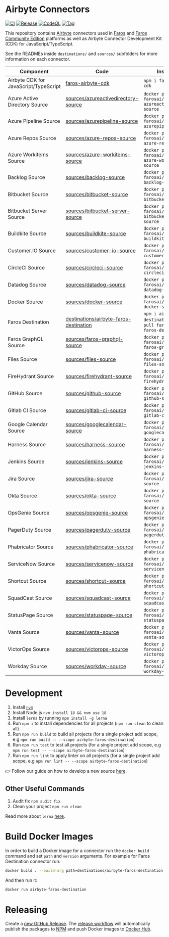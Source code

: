 # Airbyte Connectors

[![CI](https://github.com/faros-ai/airbyte-connectors/actions/workflows/ci.yml/badge.svg)](https://github.com/faros-ai/airbyte-connectors/actions/workflows/ci.yml) [![Release](https://github.com/faros-ai/airbyte-connectors/actions/workflows/release.yml/badge.svg)](https://github.com/faros-ai/airbyte-connectors/actions/workflows/release.yml) [![CodeQL](https://github.com/faros-ai/airbyte-connectors/actions/workflows/codeql-analysis.yml/badge.svg)](https://github.com/faros-ai/airbyte-connectors/actions/workflows/codeql-analysis.yml) [![Tag](https://img.shields.io/github/v/release/faros-ai/airbyte-connectors?label=Latest%20Release)](https://github.com/faros-ai/airbyte-connectors/releases/latest)

This repository contains [Airbyte](https://airbyte.io/) connectors used in [Faros](https://www.faros.ai) and [Faros Community Edition](https://github.com/faros-ai/faros-community-edition) platforms as well as Airbyte Connector Development Kit (CDK) for JavaScript/TypeScript.

See the READMEs inside `destinations/` and `sources/` subfolders for more information on each connector.

| Component                             | Code                                                                          | Installation                                                                             | Version                                                                                                                                                                                                                                                                                                        |
| ------------------------------------- | ----------------------------------------------------------------------------- | ---------------------------------------------------------------------------------------- | -------------------------------------------------------------------------------------------------------------------------------------------------------------------------------------------------------------------------------------------------------------------------------------------------------------- |
| Airbyte CDK for JavaScript/TypeScript | [faros-airbyte-cdk](faros-airbyte-cdk)                                           | `npm i faros-airbyte-cdk`                                                              | [![npm package](https://img.shields.io/npm/v/faros-airbyte-cdk?color=blue&label=npm)](https://www.npmjs.com/package/faros-airbyte-cdk)                                                                                                                                                                              |
| Azure Active Directory Source         | [sources/azureactivedirectory-source](sources/azureactivedirectory-source)       | `docker pull farosai/airbyte-azureactivedirectory-source`                              | [![](https://img.shields.io/docker/v/farosai/airbyte-azureactivedirectory-source?color=blue&label=docker)](https://hub.docker.com/r/farosai/airbyte-azureactivedirectory-source/tags)                                                                                                                               |
| Azure Pipeline Source                 | [sources/azurepipeline-source](sources/azurepipeline-source)                     | `docker pull farosai/airbyte-azurepipeline-source`                                     | [![](https://img.shields.io/docker/v/farosai/airbyte-azurepipeline-source?color=blue&label=docker)](https://hub.docker.com/r/farosai/airbyte-azurepipeline-source/tags)                                                                                                                                             |
| Azure Repos Source                    | [sources/azure-repos-source](sources/azure-repos-source)                         | `docker pull farosai/airbyte-azure-repos-source`                                       | [![](https://img.shields.io/docker/v/farosai/airbyte-azure-repos-source?color=blue&label=docker)](https://hub.docker.com/r/farosai/airbyte-azure-repos-source/tags)                                                                                                                                                 |
| Azure Workitems Source                | [sources/azure-workitems-source](sources/azure-workitems-source)                 | `docker pull farosai/airbyte-azure-workitems-source`                                   | [![](https://img.shields.io/docker/v/farosai/airbyte-azure-workitems-source?color=blue&label=docker)](https://hub.docker.com/r/farosai/airbyte-azure-workitems-source/tags)                                                                                                                                         |
| Backlog Source                        | [sources/backlog-source](sources/backlog-source)                                 | `docker pull farosai/airbyte-backlog-source`                                           | [![](https://img.shields.io/docker/v/farosai/airbyte-backlog-source?color=blue&label=docker)](https://hub.docker.com/r/farosai/airbyte-backlog-source/tags)                                                                                                                                                         |
| Bitbucket Source                      | [sources/bitbucket-source](sources/bitbucket-source)                             | `docker pull farosai/airbyte-bitbucket-source`                                         | [![](https://img.shields.io/docker/v/farosai/airbyte-bitbucket-source?color=blue&label=docker)](https://hub.docker.com/r/farosai/airbyte-bitbucket-source/tags)                                                                                                                                                     |
| Bitbucket Server Source               | [sources/bitbucket-server-source](sources/bitbucket-server-source)               | `docker pull farosai/airbyte-bitbucket-server-source`                                  | [![](https://img.shields.io/docker/v/farosai/airbyte-bitbucket-server-source?color=blue&label=docker)](https://hub.docker.com/r/farosai/airbyte-bitbucket-server-source/tags)                                                                                                                                       |
| Buildkite Source                      | [sources/buildkite-source](sources/buildkite-source)                             | `docker pull farosai/airbyte-buildkite-source`                                         | [![](https://img.shields.io/docker/v/farosai/airbyte-buildkite-source?color=blue&label=docker)](https://hub.docker.com/r/farosai/airbyte-buildkite-source/tags)                                                                                                                                                     |
| Customer.IO Source                    | [sources/customer-io-source](sources/customer-io-source)                         | `docker pull farosai/airbyte-customer-io-source`                                       | [![](https://img.shields.io/docker/v/farosai/airbyte-customer-io-source?color=blue&label=docker)](https://hub.docker.com/r/farosai/airbyte-customer-io-source/tags)                                                                                                                                                 |
| CircleCI Source                       | [sources/circleci-source](sources/circleci-source)                               | `docker pull farosai/airbyte-circleci-source`                                          | [![](https://img.shields.io/docker/v/farosai/airbyte-circleci-source?color=blue&label=docker)](https://hub.docker.com/r/farosai/airbyte-circleci-source/tags)                                                                                                                                                       |
| Datadog Source                        | [sources/datadog-source](sources/datadog-source)                                 | `docker pull farosai/airbyte-datadog-source`                                           | [![](https://img.shields.io/docker/v/farosai/airbyte-datadog-source?color=blue&label=docker)](https://hub.docker.com/r/farosai/airbyte-datadog-source/tags)                                                                                                                                                         |
| Docker Source                         | [sources/docker-source](sources/docker-source)                                   | `docker pull farosai/airbyte-docker-source`                                            | [![](https://img.shields.io/docker/v/farosai/airbyte-docker-source?color=blue&label=docker)](https://hub.docker.com/r/farosai/airbyte-docker-source/tags)                                                                                                                                                           |
| Faros Destination                     | [destinations/airbyte-faros-destination](destinations/airbyte-faros-destination) | `npm i airbyte-faros-destination` or `docker pull farosai/airbyte-faros-destination` | [![npm package](https://img.shields.io/npm/v/airbyte-faros-destination?color=blue&label=npm)](https://www.npmjs.com/package/airbyte-faros-destination) [![](https://img.shields.io/docker/v/farosai/airbyte-faros-destination?color=blue&label=docker)](https://hub.docker.com/r/farosai/airbyte-faros-destination/tags) |
| Faros GraphQL Source                  | [sources/faros-graphql-source](sources/faros-graphql-source)                     | `docker pull farosai/airbyte-faros-graphql-source`                                     | [![](https://img.shields.io/docker/v/farosai/airbyte-faros-graphql-source?color=blue&label=docker)](https://hub.docker.com/r/farosai/airbyte-faros-graphql-source/tags)                                                                                                                                             |
| Files Source                          | [sources/files-source](sources/files-source)                                     | `docker pull farosai/airbyte-files-source`                                             | [![](https://img.shields.io/docker/v/farosai/airbyte-files-source?color=blue&label=docker)](https://hub.docker.com/r/farosai/airbyte-files-source/tags)                                                                                                                                                             |
| FireHydrant Source                    | [sources/firehydrant-source](sources/firehydrant-source)                         | `docker pull farosai/airbyte-firehydrant-source`                                       | [![](https://img.shields.io/docker/v/farosai/airbyte-firehydrant-source?color=blue&label=docker)](https://hub.docker.com/r/farosai/airbyte-firehydrant-source/tags)                                                                                                                                                 |
| GitHub Source                         | [sources/github-source](sources/github-source)                                   | `docker pull farosai/airbyte-github-source`                                            | [![](https://img.shields.io/docker/v/farosai/airbyte-github-source?color=blue&label=docker)](https://hub.docker.com/r/farosai/airbyte-github-source/tags)                                                                                                                                                           |
| Gitlab CI Source                      | [sources/gitlab-ci-source](sources/gitlab-ci-source)                             | `docker pull farosai/airbyte-gitlab-ci-source`                                         | [![](https://img.shields.io/docker/v/farosai/airbyte-gitlab-ci-source?color=blue&label=docker)](https://hub.docker.com/r/farosai/airbyte-gitlab-ci-source/tags)                                                                                                                                                     |
| Google Calendar Source                | [sources/googlecalendar-source](sources/googlecalendar-source)                   | `docker pull farosai/airbyte-googlecalendar-source`                                    | [![](https://img.shields.io/docker/v/farosai/airbyte-googlecalendar-source?color=blue&label=docker)](https://hub.docker.com/r/farosai/airbyte-googlecalendar-source/tags)                                                                                                                                           |
| Harness Source                        | [sources/harness-source](sources/harness-source)                                 | `docker pull farosai/airbyte-harness-source`                                           | [![](https://img.shields.io/docker/v/farosai/airbyte-harness-source?color=blue&label=docker)](https://hub.docker.com/r/farosai/airbyte-harness-source/tags)                                                                                                                                                         |
| Jenkins Source                        | [sources/jenkins-source](sources/jenkins-source)                                 | `docker pull farosai/airbyte-jenkins-source`                                           | [![](https://img.shields.io/docker/v/farosai/airbyte-jenkins-source?color=blue&label=docker)](https://hub.docker.com/r/farosai/airbyte-jenkins-source/tags)                                                                                                                                                         |
| Jira Source                           | [sources/jira-source](sources/jira-source)                                       | `docker pull farosai/airbyte-jira-source`                                              | [![](https://img.shields.io/docker/v/farosai/airbyte-jira-source?color=blue&label=docker)](https://hub.docker.com/r/farosai/airbyte-jira-source/tags)                                                                                                                                                         |
| Okta Source                           | [sources/okta-source](sources/okta-source)                                       | `docker pull farosai/airbyte-okta-source`                                              | [![](https://img.shields.io/docker/v/farosai/airbyte-okta-source?color=blue&label=docker)](https://hub.docker.com/r/farosai/airbyte-okta-source/tags)                                                                                                                                                         |
| OpsGenie Source                       | [sources/opsgenie-source](sources/opsgenie-source)                               | `docker pull farosai/airbyte-opsgenie-source`                                          | [![](https://img.shields.io/docker/v/farosai/airbyte-opsgenie-source?color=blue&label=docker)](https://hub.docker.com/r/farosai/airbyte-opsgenie-source/tags)                                                                                                                                                       |
| PagerDuty Source                      | [sources/pagerduty-source](sources/pagerduty-source)                             | `docker pull farosai/airbyte-pagerduty-source`                                         | [![](https://img.shields.io/docker/v/farosai/airbyte-pagerduty-source?color=blue&label=docker)](https://hub.docker.com/r/farosai/airbyte-pagerduty-source/tags)                                                                                                                                                     |
| Phabricator Source                    | [sources/phabricator-source](sources/phabricator-source)                         | `docker pull farosai/airbyte-phabricator-source`                                       | [![](https://img.shields.io/docker/v/farosai/airbyte-phabricator-source?color=blue&label=docker)](https://hub.docker.com/r/farosai/airbyte-phabricator-source/tags)                                                                                                                                                 |
| ServiceNow Source                     | [sources/servicenow-source](sources/servicenow-source)                           | `docker pull farosai/airbyte-servicenow-source`                                        | [![](https://img.shields.io/docker/v/farosai/airbyte-servicenow-source?color=blue&label=docker)](https://hub.docker.com/r/farosai/airbyte-servicenow-source/tags)                                                                                                                                                   |
| Shortcut Source                       | [sources/shortcut-source](sources/shortcut-source)                               | `docker pull farosai/airbyte-shortcut-source`                                          | [![](https://img.shields.io/docker/v/farosai/airbyte-shortcut-source?color=blue&label=docker)](https://hub.docker.com/r/farosai/airbyte-shortcut-source/tags)                                                                                                                                                       |
| SquadCast Source                      | [sources/squadcast-source](sources/squadcast-source)                             | `docker pull farosai/airbyte-squadcast-source`                                         | [![](https://img.shields.io/docker/v/farosai/airbyte-squadcast-source?color=blue&label=docker)](https://hub.docker.com/r/farosai/airbyte-squadcast-source/tags)                                                                                                                                                     |
| StatusPage Source                     | [sources/statuspage-source](sources/statuspage-source)                           | `docker pull farosai/airbyte-statuspage-source`                                        | [![](https://img.shields.io/docker/v/farosai/airbyte-statuspage-source?color=blue&label=docker)](https://hub.docker.com/r/farosai/airbyte-statuspage-source/tags)                                                                                                                                                   |
| Vanta Source                      | [sources/vanta-source](sources/vanta-source)                             | `docker pull farosai/airbyte-vanta-source`                                         | [![](https://img.shields.io/docker/v/farosai/airbyte-vanta-source?color=blue&label=docker)](https://hub.docker.com/r/farosai/airbyte-vanta-source/tags)                                                                                                                                                     |
| VictorOps Source                      | [sources/victorops-source](sources/victorops-source)                             | `docker pull farosai/airbyte-victorops-source`                                         | [![](https://img.shields.io/docker/v/farosai/airbyte-victorops-source?color=blue&label=docker)](https://hub.docker.com/r/farosai/airbyte-victorops-source/tags)                                                                                                                                                     |
| Workday Source                        | [sources/workday-source](sources/workday-source)                                 | `docker pull farosai/airbyte-workday-source`                                           | [![](https://img.shields.io/docker/v/farosai/airbyte-workday-source?color=blue&label=docker)](https://hub.docker.com/r/farosai/airbyte-workday-source/tags)                                                                                                                                                         |

# Development

1. Install [`nvm`](https://github.com/nvm-sh/nvm#installing-and-updating)
2. Install Node.js `nvm install 18 && nvm use 18`
3. Install `lerna` by running `npm install -g lerna`
4. Run `npm i` to install dependencies for all projects (`npm run clean` to clean all)
5. Run `npm run build` to build all projects (for a single project add scope, e.g `npm run build -- --scope airbyte-faros-destination`)
6. Run `npm run test` to test all projects (for a single project add scope, e.g `npm run test -- --scope airbyte-faros-destination`)
7. Run `npm run lint` to apply linter on all projects (for a single project add scope, e.g `npm run lint -- --scope airbyte-faros-destination`)

👉 Follow our guide on how to develop a new source [here](https://github.com/faros-ai/airbyte-connectors/tree/main/sources#developing-an-airbyte-source).

## Other Useful Commands

1. Audit fix `npm audit fix`
2. Clean your project `npm run clean`

Read more about `lerna` [here](https://github.com/lerna/lerna).

# Build Docker Images

In order to build a Docker image for a connector run the `docker build` command and set `path` and `version` arguments.
For example for Faros Destination connector run:

```sh
docker build . --build-arg path=destinations/airbyte-faros-destination --build-arg version=0.0.1 -t airbyte-faros-destination
```

And then run it:

```sh
docker run airbyte-faros-destination
```

# Releasing

Create a [new GitHub Release](https://github.com/faros-ai/airbyte-connectors/releases/new). The [release workflow](https://github.com/faros-ai/airbyte-connectors/blob/main/.github/workflows/release.yml) will automatically publish the packages to [NPM](https://www.npmjs.com/search?q=faros) and push Docker images to [Docker Hub](https://hub.docker.com/u/farosai).
